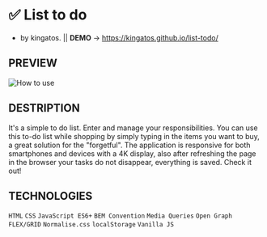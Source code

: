 # ✅ List to do

- by kingatos. || **DEMO** -> https://kingatos.github.io/list-todo/

## PREVIEW

![How to use](https://i.ibb.co/fkkXjYC/listTodo.gif)

## DESTRIPTION

It's a simple to do list. Enter and manage your responsibilities. You can use this to-do list while shopping by simply typing in the items you want to buy, a great solution for the "forgetful". The application is responsive for both smartphones and devices with a 4K display, also after refreshing the page in the browser your tasks do not disappear, everything is saved. Check it out!

## TECHNOLOGIES

`HTML` `CSS` `JavaScript ES6+` `BEM Convention` `Media Queries` `Open Graph` `FLEX/GRID` `Normalise.css` `localStorage` `Vanilla JS`

